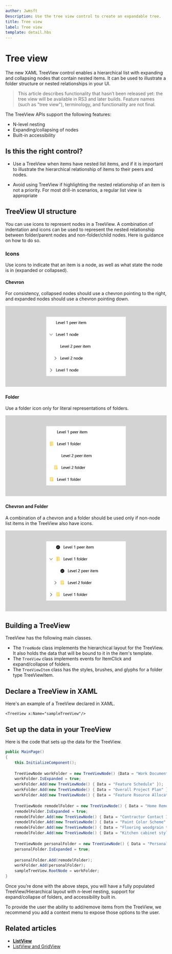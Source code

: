 ```yaml
---
author: Jwmsft
Description: Use the tree view control to create an expandable tree.
title: Tree view
label: Tree view
template: detail.hbs
---
```

# Tree view
<link rel="stylesheet" href="https://az835927.vo.msecnd.net/sites/uwp/Resources/css/custom.css">

The new XAML TreeView control enables a hierarchical list with expanding and collapsing nodes that contain nested items. It can be used to illustrate a folder structure or nested relationships in your UI.

>This article describes functionality that hasn’t been released yet: the tree view will be available in RS3 and later builds. Feature names (such as "tree view"), terminology, and functionality are not final.

The TreeView APIs support the following features:

- N-level nesting
- Expanding/collapsing of nodes
- Built-in accessibility

## Is this the right control?

- Use a TreeView when items have nested list items, and if it is important to illustrate the hierarchical relationship of items to their peers and nodes.

- Avoid using TreeView if highlighting the nested relationship of an item is not a priority. For most drill-in scenarios, a regular list view is appropriate

## TreeView UI structure

You can use icons to represent nodes in a TreeView. A combination of indentation and icons can be used to represent the nested relationship between
folder/parent nodes and non-folder/child nodes. Here is guidance on how to do so.

### Icons

Use icons to indicate that an item is a node, as well as what state the node is in (expanded or collapsed).

#### Chevron

For consistency, collapsed nodes should use a chevron pointing to the right, and expanded nodes should use a chevron pointing down.

![Usage of the Chevron icon in TreeView](images/treeview_chevron.png)

#### Folder

Use a folder icon only for literal representations of folders.

![Usage of the Folder icon in TreeView](images/treeview_folder.png)

#### Chevron and Folder

A combination of a chevron and a folder should be used only if non-node list items in the TreeView also have icons.

![Usage of the Chevron and Folder icons together in a TreeView](images/treeview_chevron_folder.png)

## Building a TreeView

TreeView has the following main classes.

- The `TreeNode` class implements the hierarchical layout for the TreeView. It also holds the data that will be bound to it in the item's template.
- The `TreeView` class implements events for ItemClick and expand/collapse of folders.
- The `TreeViewItem` class has the styles, brushes, and glyphs for a folder type TreeViewItem.

## Declare a TreeView in XAML

Here's an example of a TreeView declared in XAML.

```xaml
<TreeView x:Name="sampleTreeView"/>
```

## Set up the data in your TreeView

Here is the code that sets up the data for the TreeView.

```csharp
public MainPage()
{
    this.InitializeComponent();

    TreeViewNode workFolder = new TreeViewNode() {Data = "Work Documents" };
    workFolder.IsExpanded = true;
    workFolder.Add(new TreeViewNode() { Data = "Feature Schedule" });
    workFolder.Add(new TreeViewNode() { Data = "Overall Project Plan" });
    workFolder.Add(new TreeViewNode() { Data = "Feature Rsource Allocation" });

    TreeViewNode remodelFolder = new TreeViewNode() { Data = "Home Remodel" };
    remodelFolder.IsExpanded = true;
    remodelFolder.Add(new TreeViewNode() { Data = "Contractor Contact Info" });
    remodelFolder.Add(new TreeViewNode() { Data = "Paint Color Scheme" });
    remodelFolder.Add(new TreeViewNode() { Data = "Flooring woodgrain type" });
    remodelFolder.Add(new TreeViewNode() { Data = "Kitchen cabinet style" });

    TreeViewNode personalFolder = new TreeViewNode() { Data = "Personal Documents" };
    personalFolder.IsExpanded = true;

    personalFolder.Add(remodelFolder);
    workFolder.Add(personalFolder);
    sampleTreeView.RootNode = workFolder;
}
```

Once you’re done with the above steps, you will have a fully populated TreeView/Hierarchical layout with n-level nesting, support for expand/collapse of folders, and accessibility built in.

To provide the user the ability to add/remove items from the TreeView, we recommend you add a context menu to expose those options to the user.


## Related articles
- [**ListView**](https://msdn.microsoft.com/library/windows/apps/windows.ui.xaml.controls.listview.aspx)
- [ListView and GridView](listview-and-gridview.md)
